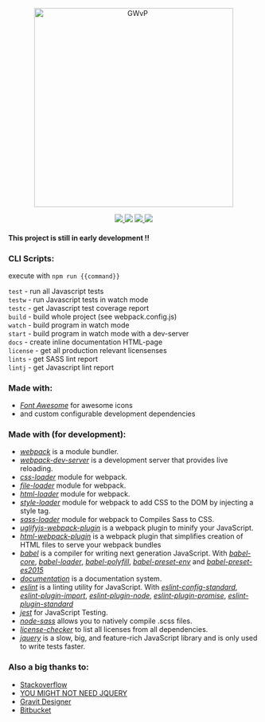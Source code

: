 <p align="center">
  <img alt="GWvP" src="https://raw.githubusercontent.com/wladi0097/gwvp/master/src/img/GithubLogo.svg" width="400"/>
</p>

<p align="center">
  <a title="Build Status" href="https://travis-ci.org/wladi0097/gwvp"><img src="https://travis-ci.org/wladi0097/gwvp.svg?branch=master">  </a>
  <a title="codecov" href="https://codecov.io/gh/wladi0097/gwvp"><img src="https://codecov.io/gh/wladi0097/gwvp/branch/master/graph/badge.svg"></a>
  <a title="js-standard-style" href="https://github.com/feross/standard"><img src="https://img.shields.io/badge/code%20style-standard-brightgreen.svg?style=flat">  </a>
  <a title="License: GPL v3" href="https://www.gnu.org/licenses/gpl-3.0"><img src="https://img.shields.io/badge/License-GPL%20v3-blue.svg">  </a>
</p>

#### This project is still in early development !!

### CLI Scripts:
execute with ``npm run {{command}}``

``test`` 	- run all Javascript tests    
``testw`` 	- run Javascript tests in watch mode    
``testc`` 	- get Javascript test coverage report    
``build`` 	- build whole project (see webpack.config.js)   
``watch``	- build program in watch mode    
``start`` 	- build program in watch mode with a dev-server   
``docs`` 	- create inline documentation HTML-page    
``license``	- get all production relevant licensenses    
``lints`` 	- get SASS lint report   
``lintj`` 	- get Javascript lint report    

### Made with:

* *[Font Awesome](http://fontawesome.io)* for awesome icons
* and custom configurable development dependencies

### Made with (for development):

 * *[webpack](https://webpack.js.org/)* is a module bundler.
 * *[webpack-dev-server](https://github.com/webpack/webpack-dev-server)* is a development server that provides live reloading.
 * *[css-loader](https://github.com/webpack-contrib/css-loader)* module for webpack.
 * *[file-loader](https://github.com/webpack-contrib/file-loader)* module for webpack.
 * *[html-loader](https://github.com/webpack-contrib/html-loader)* module for webpack.
 * *[style-loader](https://github.com/webpack-contrib/style-loader)* module for webpack to add CSS to the DOM by injecting a style tag.
 * *[sass-loader](https://github.com/webpack-contrib/sass-loader)* module for webpack to Compiles Sass to CSS.
 * *[uglifyjs-webpack-plugin](https://github.com/webpack-contrib/uglifyjs-webpack-plugin)* is a webpack plugin to minify your JavaScript.
 * *[html-webpack-plugin](https://github.com/jantimon/html-webpack-plugin)* is a webpack plugin that simplifies creation of HTML files to serve your webpack bundles
 * *[babel](https://babeljs.io/)* is a compiler for writing next generation JavaScript. With *[babel-core](https://github.com/babel/babel/tree/master/packages/babel-core)*, *[babel-loader](https://github.com/babel/babel-loader)*, *[babel-polyfill](https://github.com/babel/babel/tree/master/packages/babel-polyfill)*, *[babel-preset-env](https://github.com/babel/babel-preset-env)* and *[babel-preset-es2015](https://github.com/babel/babel/tree/master/packages/babel-preset-es2015)*
 * *[documentation](http://documentation.js.org/)* is a documentation system.
 * *[eslint](https://eslint.org/)* is a linting utility for JavaScript. With  *[eslint-config-standard](https://github.com/standard/eslint-config-standard)*,
 *[eslint-plugin-import](https://github.com/benmosher/eslint-plugin-import)*, *[eslint-plugin-node](https://github.com/mysticatea/eslint-plugin-node)*, *[eslint-plugin-promise](https://github.com/xjamundx/eslint-plugin-promise)*, *[eslint-plugin-standard](https://github.com/xjamundx/eslint-plugin-standard)*
 * *[jest](https://facebook.github.io/jest/)* for JavaScript Testing.
 * *[node-sass](https://github.com/sass/node-sass)* allows you to natively compile .scss files.
 * *[license-checker](https://github.com/davglass/license-checker)* to list all licenses from all dependencies.
 * *[jquery](https://jquery.com/)*  is a slow, big, and feature-rich JavaScript library and is only used to write tests faster.

### Also a big thanks to:

* [Stackoverflow](https://stackoverflow.com)
* [YOU MIGHT NOT NEED JQUERY](http://youmightnotneedjquery.com/)
* [Gravit Designer](https://designer.gravit.io/)
* [Bitbucket](https://bitbucket.org)
